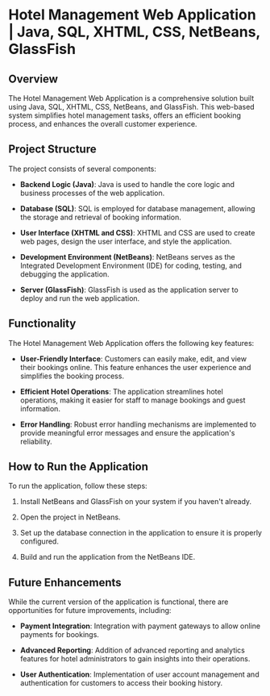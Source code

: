 # Hotel Management Web Application | Java, SQL, XHTML, CSS, NetBeans, GlassFish

## Overview

The Hotel Management Web Application is a comprehensive solution built using Java, SQL, XHTML, CSS, NetBeans, and GlassFish. This web-based system simplifies hotel management tasks, offers an efficient booking process, and enhances the overall customer experience.

## Project Structure

The project consists of several components:

- **Backend Logic (Java)**: Java is used to handle the core logic and business processes of the web application.

- **Database (SQL)**: SQL is employed for database management, allowing the storage and retrieval of booking information.

- **User Interface (XHTML and CSS)**: XHTML and CSS are used to create web pages, design the user interface, and style the application.

- **Development Environment (NetBeans)**: NetBeans serves as the Integrated Development Environment (IDE) for coding, testing, and debugging the application.

- **Server (GlassFish)**: GlassFish is used as the application server to deploy and run the web application.

## Functionality

The Hotel Management Web Application offers the following key features:

- **User-Friendly Interface**: Customers can easily make, edit, and view their bookings online. This feature enhances the user experience and simplifies the booking process.

- **Efficient Hotel Operations**: The application streamlines hotel operations, making it easier for staff to manage bookings and guest information.

- **Error Handling**: Robust error handling mechanisms are implemented to provide meaningful error messages and ensure the application's reliability.

## How to Run the Application

To run the application, follow these steps:

1. Install NetBeans and GlassFish on your system if you haven't already.

2. Open the project in NetBeans.

3. Set up the database connection in the application to ensure it is properly configured.

4. Build and run the application from the NetBeans IDE.

## Future Enhancements

While the current version of the application is functional, there are opportunities for future improvements, including:

- **Payment Integration**: Integration with payment gateways to allow online payments for bookings.

- **Advanced Reporting**: Addition of advanced reporting and analytics features for hotel administrators to gain insights into their operations.

- **User Authentication**: Implementation of user account management and authentication for customers to access their booking history.
